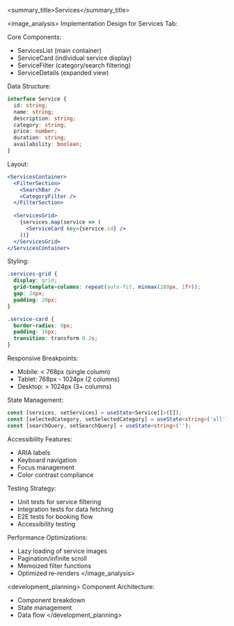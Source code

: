 
<summary_title>Services</summary_title>

<image_analysis>
Implementation Design for Services Tab:

Core Components:
- ServicesList (main container)
- ServiceCard (individual service display)
- ServiceFilter (category/search filtering)
- ServiceDetails (expanded view)

Data Structure:
```typescript
interface Service {
  id: string;
  name: string;
  description: string;
  category: string;
  price: number;
  duration: string;
  availability: boolean;
}
```

Layout:
```jsx
<ServicesContainer>
  <FilterSection>
    <SearchBar />
    <CategoryFilter />
  </FilterSection>
  
  <ServicesGrid>
    {services.map(service => (
      <ServiceCard key={service.id} />
    ))}
  </ServicesGrid>
</ServicesContainer>
```

Styling:
```scss
.services-grid {
  display: grid;
  grid-template-columns: repeat(auto-fit, minmax(280px, 1fr));
  gap: 24px;
  padding: 20px;
}

.service-card {
  border-radius: 8px;
  padding: 16px;
  transition: transform 0.2s;
}
```

Responsive Breakpoints:
- Mobile: < 768px (single column)
- Tablet: 768px - 1024px (2 columns)
- Desktop: > 1024px (3+ columns)

State Management:
```typescript
const [services, setServices] = useState<Service[]>([]);
const [selectedCategory, setSelectedCategory] = useState<string>('all');
const [searchQuery, setSearchQuery] = useState<string>('');
```

Accessibility Features:
- ARIA labels
- Keyboard navigation
- Focus management
- Color contrast compliance

Testing Strategy:
- Unit tests for service filtering
- Integration tests for data fetching
- E2E tests for booking flow
- Accessibility testing

Performance Optimizations:
- Lazy loading of service images
- Pagination/infinite scroll
- Memoized filter functions
- Optimized re-renders
</image_analysis>

<development_planning>
Component Architecture:
- Component breakdown
- State management
- Data flow
</development_planning>